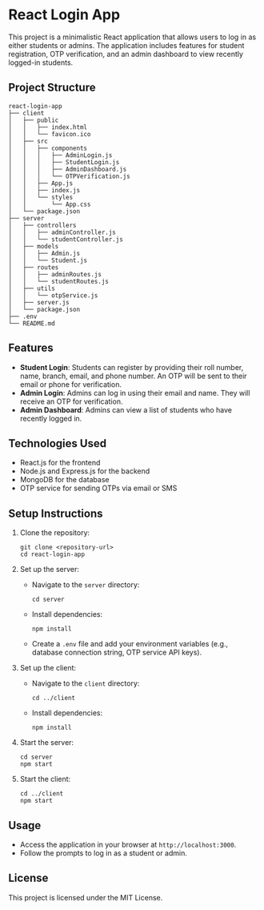 # React Login App

This project is a minimalistic React application that allows users to log in as either students or admins. The application includes features for student registration, OTP verification, and an admin dashboard to view recently logged-in students.

## Project Structure

```
react-login-app
├── client
│   ├── public
│   │   ├── index.html
│   │   └── favicon.ico
│   ├── src
│   │   ├── components
│   │   │   ├── AdminLogin.js
│   │   │   ├── StudentLogin.js
│   │   │   ├── AdminDashboard.js
│   │   │   └── OTPVerification.js
│   │   ├── App.js
│   │   ├── index.js
│   │   └── styles
│   │       └── App.css
│   └── package.json
├── server
│   ├── controllers
│   │   ├── adminController.js
│   │   └── studentController.js
│   ├── models
│   │   ├── Admin.js
│   │   └── Student.js
│   ├── routes
│   │   ├── adminRoutes.js
│   │   └── studentRoutes.js
│   ├── utils
│   │   └── otpService.js
│   ├── server.js
│   └── package.json
├── .env
└── README.md
```

## Features

- **Student Login**: Students can register by providing their roll number, name, branch, email, and phone number. An OTP will be sent to their email or phone for verification.
- **Admin Login**: Admins can log in using their email and name. They will receive an OTP for verification.
- **Admin Dashboard**: Admins can view a list of students who have recently logged in.

## Technologies Used

- React.js for the frontend
- Node.js and Express.js for the backend
- MongoDB for the database
- OTP service for sending OTPs via email or SMS

## Setup Instructions

1. Clone the repository:
   ```
   git clone <repository-url>
   cd react-login-app
   ```

2. Set up the server:
   - Navigate to the `server` directory:
     ```
     cd server
     ```
   - Install dependencies:
     ```
     npm install
     ```
   - Create a `.env` file and add your environment variables (e.g., database connection string, OTP service API keys).

3. Set up the client:
   - Navigate to the `client` directory:
     ```
     cd ../client
     ```
   - Install dependencies:
     ```
     npm install
     ```

4. Start the server:
   ```
   cd server
   npm start
   ```

5. Start the client:
   ```
   cd ../client
   npm start
   ```

## Usage

- Access the application in your browser at `http://localhost:3000`.
- Follow the prompts to log in as a student or admin.

## License

This project is licensed under the MIT License.